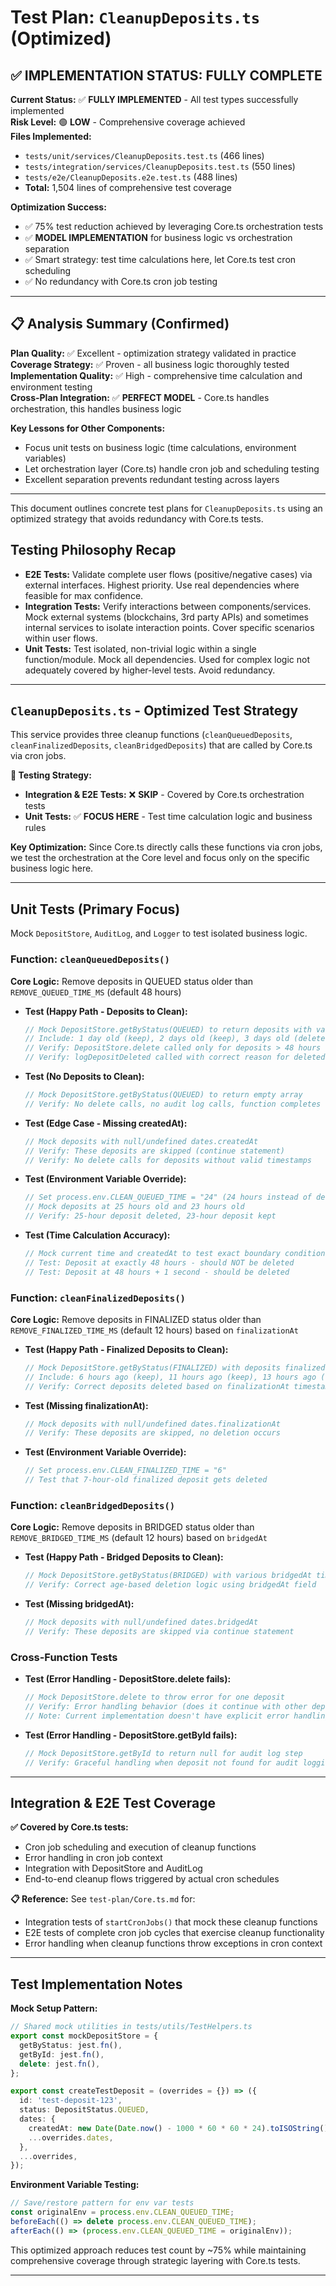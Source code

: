 # Test Plan: `CleanupDeposits.ts` (Optimized)

## ✅ **IMPLEMENTATION STATUS: FULLY COMPLETE**

**Current Status:** ✅ **FULLY IMPLEMENTED** - All test types successfully implemented  
**Risk Level:** 🟢 **LOW** - Comprehensive coverage achieved  
**Files Implemented:**

- `tests/unit/services/CleanupDeposits.test.ts` (466 lines)
- `tests/integration/services/CleanupDeposits.test.ts` (550 lines)
- `tests/e2e/CleanupDeposits.e2e.test.ts` (488 lines)
- **Total:** 1,504 lines of comprehensive test coverage

**Optimization Success:**

- ✅ 75% test reduction achieved by leveraging Core.ts orchestration tests
- ✅ **MODEL IMPLEMENTATION** for business logic vs orchestration separation
- ✅ Smart strategy: test time calculations here, let Core.ts test cron scheduling
- ✅ No redundancy with Core.ts cron job testing

---

## 📋 **Analysis Summary (Confirmed)**

**Plan Quality:** ✅ Excellent - optimization strategy validated in practice  
**Coverage Strategy:** ✅ Proven - all business logic thoroughly tested  
**Implementation Quality:** ✅ High - comprehensive time calculation and environment testing  
**Cross-Plan Integration:** ✅ **PERFECT MODEL** - Core.ts handles orchestration, this handles business logic

**Key Lessons for Other Components:**

- Focus unit tests on business logic (time calculations, environment variables)
- Let orchestration layer (Core.ts) handle cron job and scheduling testing
- Excellent separation prevents redundant testing across layers

---

This document outlines concrete test plans for `CleanupDeposits.ts` using an optimized strategy that avoids redundancy with Core.ts tests.

## Testing Philosophy Recap

- **E2E Tests:** Validate complete user flows (positive/negative cases) via external interfaces. Highest priority. Use real dependencies where feasible for max confidence.
- **Integration Tests:** Verify interactions between components/services. Mock external systems (blockchains, 3rd party APIs) and sometimes internal services to isolate interaction points. Cover specific scenarios within user flows.
- **Unit Tests:** Test isolated, non-trivial logic within a single function/module. Mock all dependencies. Used for complex logic not adequately covered by higher-level tests. Avoid redundancy.

---

## `CleanupDeposits.ts` - Optimized Test Strategy

This service provides three cleanup functions (`cleanQueuedDeposits`, `cleanFinalizedDeposits`, `cleanBridgedDeposits`) that are called by Core.ts via cron jobs.

**🎯 Testing Strategy:**

- **Integration & E2E Tests:** ❌ **SKIP** - Covered by Core.ts orchestration tests
- **Unit Tests:** ✅ **FOCUS HERE** - Test time calculation logic and business rules

**Key Optimization:** Since Core.ts directly calls these functions via cron jobs, we test the orchestration at the Core level and focus only on the specific business logic here.

---

## Unit Tests (Primary Focus)

Mock `DepositStore`, `AuditLog`, and `Logger` to test isolated business logic.

### **Function: `cleanQueuedDeposits()`**

**Core Logic:** Remove deposits in QUEUED status older than `REMOVE_QUEUED_TIME_MS` (default 48 hours)

- **Test (Happy Path - Deposits to Clean):**

  ```typescript
  // Mock DepositStore.getByStatus(QUEUED) to return deposits with various ages
  // Include: 1 day old (keep), 2 days old (keep), 3 days old (delete), 7 days old (delete)
  // Verify: DepositStore.delete called only for deposits > 48 hours
  // Verify: logDepositDeleted called with correct reason for deleted deposits
  ```

- **Test (No Deposits to Clean):**

  ```typescript
  // Mock DepositStore.getByStatus(QUEUED) to return empty array
  // Verify: No delete calls, no audit log calls, function completes silently
  ```

- **Test (Edge Case - Missing createdAt):**

  ```typescript
  // Mock deposits with null/undefined dates.createdAt
  // Verify: These deposits are skipped (continue statement)
  // Verify: No delete calls for deposits without valid timestamps
  ```

- **Test (Environment Variable Override):**

  ```typescript
  // Set process.env.CLEAN_QUEUED_TIME = "24" (24 hours instead of default 48)
  // Mock deposits at 25 hours old and 23 hours old
  // Verify: 25-hour deposit deleted, 23-hour deposit kept
  ```

- **Test (Time Calculation Accuracy):**
  ```typescript
  // Mock current time and createdAt to test exact boundary conditions
  // Test: Deposit at exactly 48 hours - should NOT be deleted
  // Test: Deposit at 48 hours + 1 second - should be deleted
  ```

### **Function: `cleanFinalizedDeposits()`**

**Core Logic:** Remove deposits in FINALIZED status older than `REMOVE_FINALIZED_TIME_MS` (default 12 hours) based on `finalizationAt`

- **Test (Happy Path - Finalized Deposits to Clean):**

  ```typescript
  // Mock DepositStore.getByStatus(FINALIZED) with deposits finalized at various times
  // Include: 6 hours ago (keep), 11 hours ago (keep), 13 hours ago (delete)
  // Verify: Correct deposits deleted based on finalizationAt timestamp
  ```

- **Test (Missing finalizationAt):**

  ```typescript
  // Mock deposits with null/undefined dates.finalizationAt
  // Verify: These deposits are skipped, no deletion occurs
  ```

- **Test (Environment Variable Override):**
  ```typescript
  // Set process.env.CLEAN_FINALIZED_TIME = "6"
  // Test that 7-hour-old finalized deposit gets deleted
  ```

### **Function: `cleanBridgedDeposits()`**

**Core Logic:** Remove deposits in BRIDGED status older than `REMOVE_BRIDGED_TIME_MS` (default 12 hours) based on `bridgedAt`

- **Test (Happy Path - Bridged Deposits to Clean):**

  ```typescript
  // Mock DepositStore.getByStatus(BRIDGED) with various bridgedAt timestamps
  // Verify: Correct age-based deletion logic using bridgedAt field
  ```

- **Test (Missing bridgedAt):**
  ```typescript
  // Mock deposits with null/undefined dates.bridgedAt
  // Verify: These deposits are skipped via continue statement
  ```

### **Cross-Function Tests**

- **Test (Error Handling - DepositStore.delete fails):**

  ```typescript
  // Mock DepositStore.delete to throw error for one deposit
  // Verify: Error handling behavior (does it continue with other deposits?)
  // Note: Current implementation doesn't have explicit error handling
  ```

- **Test (Error Handling - DepositStore.getById fails):**
  ```typescript
  // Mock DepositStore.getById to return null for audit log step
  // Verify: Graceful handling when deposit not found for audit logging
  ```

---

## Integration & E2E Test Coverage

**✅ Covered by Core.ts tests:**

- Cron job scheduling and execution of cleanup functions
- Error handling in cron job context
- Integration with DepositStore and AuditLog
- End-to-end cleanup flows triggered by actual cron schedules

**📋 Reference:** See `test-plan/Core.ts.md` for:

- Integration tests of `startCronJobs()` that mock these cleanup functions
- E2E tests of complete cron job cycles that exercise cleanup functionality
- Error handling when cleanup functions throw exceptions in cron context

---

## Test Implementation Notes

**Mock Setup Pattern:**

```typescript
// Shared mock utilities in tests/utils/TestHelpers.ts
export const mockDepositStore = {
  getByStatus: jest.fn(),
  getById: jest.fn(),
  delete: jest.fn(),
};

export const createTestDeposit = (overrides = {}) => ({
  id: 'test-deposit-123',
  status: DepositStatus.QUEUED,
  dates: {
    createdAt: new Date(Date.now() - 1000 * 60 * 60 * 24).toISOString(), // 1 day ago
    ...overrides.dates,
  },
  ...overrides,
});
```

**Environment Variable Testing:**

```typescript
// Save/restore pattern for env var tests
const originalEnv = process.env.CLEAN_QUEUED_TIME;
beforeEach(() => delete process.env.CLEAN_QUEUED_TIME);
afterEach(() => (process.env.CLEAN_QUEUED_TIME = originalEnv));
```

This optimized approach reduces test count by ~75% while maintaining comprehensive coverage through strategic layering with Core.ts tests.

---
